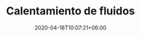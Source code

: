 ---
title: "Calentamiento de fluidos"
date: 2020-04-18T10:07:21+06:00
# post image
image: "images/blog/post-1.jpg"
# meta description
description: "This is meta description"
type: industria/calentamiento-de-fluidos
# post draft
draft: false
sectionTitle: "Calentamiento de Fluidos"
menu:
  main:
    parent: "industria"
    weight: 2
banner:
  title: Calentamiento de fluidos
  title_weight: 1
  image: /images/calentamiento-de-fluidos.svg
  image_weight: 2
  content: Realizamos puesta en marcha y mantenimiento de distintos productos, especialmente de sensores para la industria petrolera
  background: bg-dark
  text: light
  button:
    enable: true
    label: folleto informativo en PDF
    link: covun.pdf
banner2:
  title: COVUN (acondicionador termico de fluidos)
  title_weight: 2
  image: /images/covun.jpeg
  image_weight: 1
  content: "Las bajas temperaturas reinantes en la región hacen dificultoso en muchas circunstancias, el movimiento del fluido a través de las tuberías.
  COVUN, representa una solución eficiente para el acondicionamiento térmico del petróleo, es natural, ecológico y adecuado a esas circunstancias. De bajo costo, salto térmico de hasta 40º C, bajos costos operativos y de mantenimiento, seguro y fácil de instalar, disminuye pérdidas de producción y ahorra en consumos de gas y productos químicos. De fácil operación y con diversas aplicaciones que lo convierten en una alternativa válida para resolver dificultades de alta viscosidad."
  background: bg-dark
  text: light
  button:
    enable: false
    label: ¿Dudas? escribinos
    link: contact
list:
  enable: true
  background: bg-dark
  text: light
  text_weight: 1
  texts:
    - Oleoductos de Bajo Caudal
    - Recirculación de Pozo
    - Precalentamiento de Combustibles
    - Pozos de Caudal medio
    - Líneas de conducción
    - Bajo costo.
    - "Salto térmico (DT): 35/40ºC a 10 m³/día (para mayores caudales consultar otros modelos)"
    - "Caudal máximo: 30m3 /día."
    - Componentes en contacto con el fluido, construidos totalmente en Acero Inoxidable.
    - Disminución en las pérdidas de producción al evitar paradas.
    - Elimina servicios de Hot-Oil.
    - "Ahorro en el consumo de productos químico, favorece el mezclado y la acción por la temperatura de - trabajo."
    - Bajo costo operativo.
    - Bajo costo de mantenimiento.
    - Fácil operación, panel simple de visualización y comando.
    - Fácil de instalar.
    - No utiliza gas ni combustible.
    - Confiabilidad y eficiencia térmica.
    - Baja caída de presión en línea de producción.
    - No trabaja presurizado en cuerpo.
    - No libera vapores ni gases a la atmósfera.
    - No produce ignición ni combustión.
    - No produce sobrecalentamiento del fluido.
    - No produce craqueo del petróleo.
    - No contamina el medio ambiente.
    - Controlado a PLC.
  image:
    enable: true
    weight: 2
    location: /images/check.svg
banner:
  title: Calentamiento de fluidos
  title_weight: 1
  image: /images/calentamiento-de-fluidos.svg
  image_weight: 2
  content: Realizamos puesta en marcha y mantenimiento de distintos productos, especialmente de sensores para la industria petrolera
  background: bg-dark
  text: light
  button:
    enable: true
    label: folleto informativo en PDF
    link: covun.pdf
banner2:
  title: COVUN (acondicionador termico de fluidos)
  title_weight: 2
  image: /images/covun.jpeg
  image_weight: 1
  content: "Las bajas temperaturas reinantes en la región hacen dificultoso en muchas circunstancias, el movimiento del fluido a través de las tuberías.
  COVUN, representa una solución eficiente para el acondicionamiento térmico del petróleo, es natural, ecológico y adecuado a esas circunstancias. De bajo costo, salto térmico de hasta 40º C, bajos costos operativos y de mantenimiento, seguro y fácil de instalar, disminuye pérdidas de producción y ahorra en consumos de gas y productos químicos. De fácil operación y con diversas aplicaciones que lo convierten en una alternativa válida para resolver dificultades de alta viscosidad."
  background: bg-dark
  text: light
  button:
    enable: false
    label: ¿Dudas? escribinos
    link: contact
banner3:
  title: Calentamiento eléctrico
  title_weight: 1
  image: /images/calentamiento-electrico-tanques.jpeg
  image_weight: 2
  content: "El presente proceso se basa en un método indirecto de calentamiento, ya que la fuente primaria de calor no esta en contacto directo con el fluido final a calentar.
  El principio de funcionamiento consiste en calentar a través de resistencias calefactoras un fluido térmico dentro de un “caño camisa” que atraviesa el tanque a calentar. El calor generado dentro del “caño camisa” es transferido de forma directa al fluido del tanque

El “caño camisa” es un caño de 10” de acero al carbono sch40 con bridas en sus extremos y nicles de conexión de instrumentos.

Las resistencias calefactoras son trifásicas 380V con cabezal antiexplosivo, las mismas son conectadas a un tablero de control (APE) que se encuentra en la base del tanque."
  background: bg-gray
  text: dark
  button:
    enable: true
    label: folleto informativo en PDF
    link: covun.pdf

---